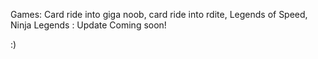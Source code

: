 Games:
Card ride into giga noob,
card ride into rdite,
Legends of Speed,
Ninja Legends : Update Coming soon!

:)
